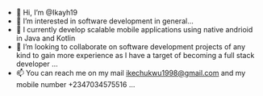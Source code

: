 - 👋 Hi, I’m @Ikayh19
- 👀 I’m interested in software development in general...
- 🌱 I currently develop scalable mobile applications using native andrioid in Java and Kotlin
- 💞️ I’m looking to collaborate on software development projects of any kind to gain more experience as I have a target of becoming a full stack developer ...
- 📫 You can reach me on my mail ikechukwu1998@gmail.com and my mobile number +2347034575516 ...


